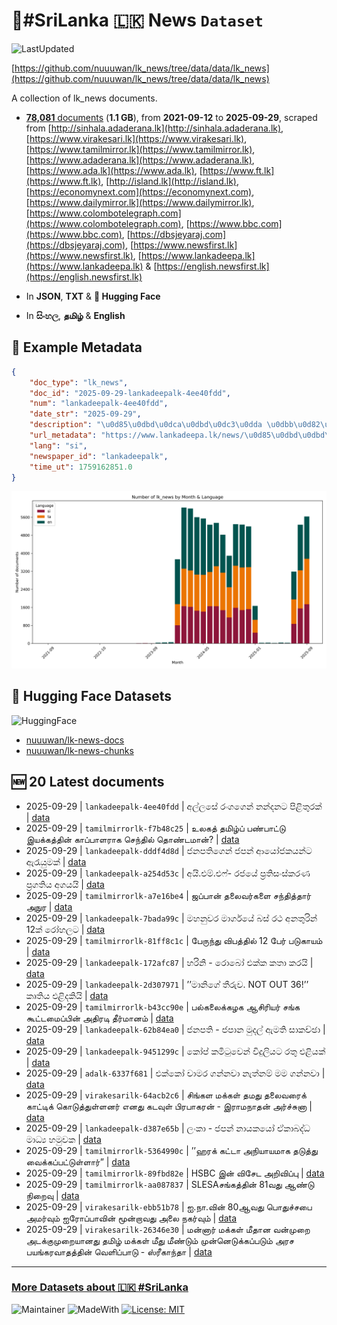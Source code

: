 # 📄#SriLanka 🇱🇰 News `Dataset`

![LastUpdated](https://img.shields.io/badge/last_updated-2025--09--29_22:19:25-green)

[https://github.com/nuuuwan/lk_news/tree/data/data/lk_news](https://github.com/nuuuwan/lk_news/tree/data/data/lk_news)

A collection of lk_news documents.

- [**78,081** documents](https://github.com/nuuuwan/lk_news/tree/data/data/lk_news) (**1.1 GB**), from **2021-09-12** to **2025-09-29**, scraped from [http://sinhala.adaderana.lk](http://sinhala.adaderana.lk), [https://www.virakesari.lk](https://www.virakesari.lk), [https://www.tamilmirror.lk](https://www.tamilmirror.lk), [https://www.adaderana.lk](https://www.adaderana.lk), [https://www.ada.lk](https://www.ada.lk), [https://www.ft.lk](https://www.ft.lk), [http://island.lk](http://island.lk), [https://economynext.com](https://economynext.com), [https://www.dailymirror.lk](https://www.dailymirror.lk), [https://www.colombotelegraph.com](https://www.colombotelegraph.com), [https://www.bbc.com](https://www.bbc.com), [https://dbsjeyaraj.com](https://dbsjeyaraj.com), [https://www.newsfirst.lk](https://www.newsfirst.lk), [https://www.lankadeepa.lk](https://www.lankadeepa.lk) & [https://english.newsfirst.lk](https://english.newsfirst.lk)

- In **JSON**, **TXT** & **🤗 Hugging Face**

- In **සිංහල**, **தமிழ்** & **English**

## 📝 Example Metadata

```json
{
    "doc_type": "lk_news",
    "doc_id": "2025-09-29-lankadeepalk-4ee40fdd",
    "num": "lankadeepalk-4ee40fdd",
    "date_str": "2025-09-29",
    "description": "\u0d85\u0dbd\u0dca\u0dbd\u0dc3\u0dda \u0dbb\u0d82\u0d9c\u0d9c\u0dd9\u0db1\u0dca \u0db1\u0db1\u0dca\u0daf\u0db1\u0da7 \u0db4\u0dd2\u0dc5\u0dd2\u0dad\u0dd4\u0dbb\u0d9a\u0dca",
    "url_metadata": "https://www.lankadeepa.lk/news/\u0d85\u0dbd\u0dbd\u0dc3-\u0dbb\u0d9c\u0d9c\u0db1-\u0db1\u0db1\u0daf\u0db1\u0da7-\u0db4\u0dc5\u0dad\u0dbb\u0d9a/101-680441",
    "lang": "si",
    "newspaper_id": "lankadeepalk",
    "time_ut": 1759162851.0
}
```

![Chart](https://raw.githubusercontent.com/nuuuwan/lk_news/refs/heads/data/data/lk_news/docs_by_month_and_lang.png)

## 🤗 Hugging Face Datasets

![HuggingFace](https://img.shields.io/badge/-HuggingFace-FDEE21?style=for-the-badge&logo=HuggingFace)

- [nuuuwan/lk-news-docs](https://huggingface.co/datasets/nuuuwan/lk-news-docs)
- [nuuuwan/lk-news-chunks](https://huggingface.co/datasets/nuuuwan/lk-news-chunks)

## 🆕 20 Latest documents

- 2025-09-29 | `lankadeepalk-4ee40fdd` | අල්ලසේ රංගගෙන් නන්දනට පිළිතුරක් | [data](https://github.com/nuuuwan/lk_news/tree/data/data/lk_news/2020s/2025/2025-09-29-lankadeepalk-4ee40fdd)
- 2025-09-29 | `tamilmirrorlk-f7b48c25` | உலகத் தமிழ்ப் பண்பாட்டு இயக்கத்தின் காப்பாளராக செந்தில் தொண்டமான்? | [data](https://github.com/nuuuwan/lk_news/tree/data/data/lk_news/2020s/2025/2025-09-29-tamilmirrorlk-f7b48c25)
- 2025-09-29 | `lankadeepalk-dddf4d8d` | ජනපතිගෙන් ජපන් ආයෝජකයන්ට ඇරැයුමක් | [data](https://github.com/nuuuwan/lk_news/tree/data/data/lk_news/2020s/2025/2025-09-29-lankadeepalk-dddf4d8d)
- 2025-09-29 | `lankadeepalk-a254d53c` | අයි.එම්.එෆ්- රජයේ ප්‍රතිසංස්කරණ ප්‍රගතිය අගයයි | [data](https://github.com/nuuuwan/lk_news/tree/data/data/lk_news/2020s/2025/2025-09-29-lankadeepalk-a254d53c)
- 2025-09-29 | `tamilmirrorlk-a7e16be4` | ஜப்பான் தலைவர்களை சந்தித்தார் அநுர | [data](https://github.com/nuuuwan/lk_news/tree/data/data/lk_news/2020s/2025/2025-09-29-tamilmirrorlk-a7e16be4)
- 2025-09-29 | `lankadeepalk-7bada99c` | මහනුවර මාර්ගයේ බස් රථ අනතුරින් 12ක්‌ රෝහලට | [data](https://github.com/nuuuwan/lk_news/tree/data/data/lk_news/2020s/2025/2025-09-29-lankadeepalk-7bada99c)
- 2025-09-29 | `tamilmirrorlk-81ff8c1c` | பேருந்து விபத்தில் 12 பேர் படுகாயம் | [data](https://github.com/nuuuwan/lk_news/tree/data/data/lk_news/2020s/2025/2025-09-29-tamilmirrorlk-81ff8c1c)
- 2025-09-29 | `lankadeepalk-172afc87` | හරිනි - රොබෝ එක්ක කතා කරයි | [data](https://github.com/nuuuwan/lk_news/tree/data/data/lk_news/2020s/2025/2025-09-29-lankadeepalk-172afc87)
- 2025-09-29 | `lankadeepalk-2d307971` | ’’මානිගේ තීරුව. NOT OUT 36!’’ කෘතිය එළිදකියි | [data](https://github.com/nuuuwan/lk_news/tree/data/data/lk_news/2020s/2025/2025-09-29-lankadeepalk-2d307971)
- 2025-09-29 | `tamilmirrorlk-b43cc90e` | பல்கலைக்கழக ஆசிரியர் சங்க கூட்டமைப்பின் அதிரடி தீர்மானம் | [data](https://github.com/nuuuwan/lk_news/tree/data/data/lk_news/2020s/2025/2025-09-29-tamilmirrorlk-b43cc90e)
- 2025-09-29 | `lankadeepalk-62b84ea0` | ජනපති - ජපාන මුදල් ඇමති සාකච්ඡා | [data](https://github.com/nuuuwan/lk_news/tree/data/data/lk_news/2020s/2025/2025-09-29-lankadeepalk-62b84ea0)
- 2025-09-29 | `lankadeepalk-9451299c` | කෝප් කමිටුවෙන් විදුලියට රතු එළියක් | [data](https://github.com/nuuuwan/lk_news/tree/data/data/lk_news/2020s/2025/2025-09-29-lankadeepalk-9451299c)
- 2025-09-29 | `adalk-6337f681` | එක්කෝ චාමර ගන්නවා නැත්නම් මම ගන්නවා | [data](https://github.com/nuuuwan/lk_news/tree/data/data/lk_news/2020s/2025/2025-09-29-adalk-6337f681)
- 2025-09-29 | `virakesarilk-64acb2c6` | சிங்கள மக்கள் தமது தலைவரைக் காட்டிக் கொடுத்துள்ளனர் எனது கடவுள் பிரபாகரன் - இராமநாதன் அர்ச்சுனா | [data](https://github.com/nuuuwan/lk_news/tree/data/data/lk_news/2020s/2025/2025-09-29-virakesarilk-64acb2c6)
- 2025-09-29 | `lankadeepalk-d387e65b` | ලංකා - ජපන් නායකයෝ ඒකාබද්ධ මාධ්‍ය හමුවක | [data](https://github.com/nuuuwan/lk_news/tree/data/data/lk_news/2020s/2025/2025-09-29-lankadeepalk-d387e65b)
- 2025-09-29 | `tamilmirrorlk-5364990c` | ’’ஹரக் கட்டா அநியாயமாக தடுத்து வைக்கப்பட்டுள்ளார்” | [data](https://github.com/nuuuwan/lk_news/tree/data/data/lk_news/2020s/2025/2025-09-29-tamilmirrorlk-5364990c)
- 2025-09-29 | `tamilmirrorlk-89fbd82e` | HSBC இன்‌ விசேட அறிவிப்பு | [data](https://github.com/nuuuwan/lk_news/tree/data/data/lk_news/2020s/2025/2025-09-29-tamilmirrorlk-89fbd82e)
- 2025-09-29 | `tamilmirrorlk-aa087837` | SLESAசங்கத்தின் 81வது ஆண்டு நிறைவு | [data](https://github.com/nuuuwan/lk_news/tree/data/data/lk_news/2020s/2025/2025-09-29-tamilmirrorlk-aa087837)
- 2025-09-29 | `virakesarilk-ebb51b78` | ஐ.நா.வின் 80ஆவது பொதுச்சபை அமர்வும் ஐரோப்பாவின் மூன்றாவது அலை நகர்வும் | [data](https://github.com/nuuuwan/lk_news/tree/data/data/lk_news/2020s/2025/2025-09-29-virakesarilk-ebb51b78)
- 2025-09-29 | `virakesarilk-26346e30` | மன்னார் மக்கள் மீதான வன்முறை அடக்குமுறையானது தமிழ் மக்கள் மீது மீண்டும் முன்னெடுக்கப்படும் அரச பயங்கரவாதத்தின் வெளிப்பாடு - ஸ்ரீகாந்தா | [data](https://github.com/nuuuwan/lk_news/tree/data/data/lk_news/2020s/2025/2025-09-29-virakesarilk-26346e30)

---

### [More Datasets about 🇱🇰 #SriLanka](https://github.com/nuuuwan/lk_datasets)

![Maintainer](https://img.shields.io/badge/maintainer-nuuuwan-red)
![MadeWith](https://img.shields.io/badge/made_with-python-blue)
[![License: MIT](https://img.shields.io/badge/License-MIT-yellow.svg)](https://opensource.org/licenses/MIT)
